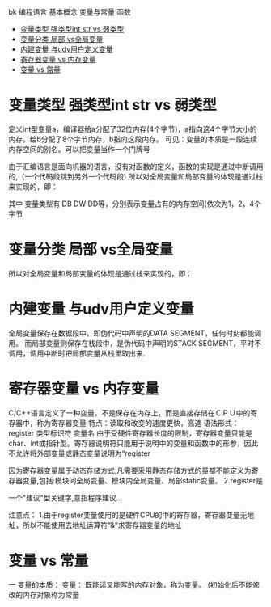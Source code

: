 bk 编程语言 基本概念 变量与常量 函数

<!-- TOC -->

- [变量类型 强类型int str vs 弱类型](#变量类型-强类型int-str-vs-弱类型)
- [变量分类 局部 vs全局变量](#变量分类-局部-vs全局变量)
- [内建变量 与udv用户定义变量](#内建变量-与udv用户定义变量)
- [寄存器变量 vs 内存变量](#寄存器变量-vs-内存变量)
- [变量 vs 常量](#变量-vs-常量)

<!-- /TOC -->

# 变量类型 强类型int str vs 弱类型
定义int型变量a，编译器给a分配了32位内存(4个字节)，a指向这4个字节大小的内存。给b分配了8个字节内存，b指向这段内存。
可见：变量的本质是一段连续内存空间的别名。可以把变量当作一个门牌号

由于汇编语言是面向机器的语言，没有对函数的定义，函数的实现是通过中断调用的,（一个代码段跳到另外一个代码段) 所以对全局变量和局部变量的体现是通过栈来实现的，即：

其中 变量类型有 DB DW DD等，分别表示变量占有的内存空间(依次为1，2，4个字节

# 变量分类 局部 vs全局变量
所以对全局变量和局部变量的体现是通过栈来实现的，即：

# 内建变量 与udv用户定义变量

全局变量保存在数据段中，即伪代码中声明的DATA SEGMENT，任何时刻都能调用。
而局部变量则保存在栈段中，是伪代码中声明的STACK SEGMENT，平时不调用，调用中断时把局部变量从栈里取出来.

# 寄存器变量 vs 内存变量
C/C++语言定义了一种变量，不是保存在内存上，而是直接存储在ＣＰＵ中的寄存器中，称为寄存器变量
特点：读取和改变的速度更快，高速
语法形式：register 类型标识符 变量名
由于受硬件寄存器长度的限制，寄存器变量只能是char、int或指针型。寄存器说明符只能用于说明中的变量和函数中的形参，因此不允许将外部变量或静态变量说明为“register

因为寄存器变量属于动态存储方式,凡需要采用静态存储方式的量都不能定义为寄存器变量,包括:模块间全局变量、模块内全局变量、局部static变量。 2.register是

一个"建议"型关键字,意指程序建议...

注意点：
1.由于register变量使用的是硬件CPU的中的寄存器，寄存器变量无地址，所以不能使用去地址运算符“&”求寄存器变量的地址

# 变量 vs 常量
一 变量的本质：
变量： 既能读又能写的内存对象，称为变量。 (初始化后不能修改的内存对象称为常量
